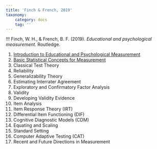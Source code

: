 ```yaml
---
title: 'Finch & French, 2019'
taxonomy:
    category: docs
    tag: ''
---
```


!!! Finch, W. H., & French, B. F. (2019). *Educational and psychological measurement.* Routledge.

1. [Introduction to Educational and Psychological Measurement](https://lit.madland.ca/measurement/fincheducationalpsychologicalmeasurement2019/ch-1)
2. [Basic Statistical Concepts for Measurement](https://lit.madland.ca/measurement/fincheducationalpsychologicalmeasurement2019/ch-2)
3. Classical Test Theory
4. Reliability
5. Generalizability Theory
6. Estimating Interrater Agreement
7. Exploratory and Confirmatory Factor Analysis
8. Validity
9. Developing Validity Evidence
10. Item Analysis
11. Item Response Theory (IRT)
12. Differential Item Functioning (DIF)
13. Cognitive Diagnostic Models (CDM)
14. Equating and Scaling
15. Standard Setting
16. Computer Adaptive Testing (CAT)
17. Recent and Future Directions in Measurement
